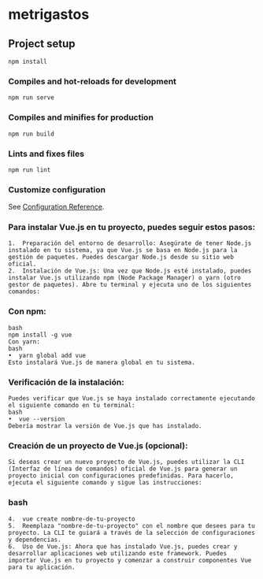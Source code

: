 # metrigastos

## Project setup

```
npm install
```

### Compiles and hot-reloads for development

```
npm run serve
```

### Compiles and minifies for production

```
npm run build
```

### Lints and fixes files

```
npm run lint
```

### Customize configuration

See [Configuration Reference](https://cli.vuejs.org/config/).

### Para instalar Vue.js en tu proyecto, puedes seguir estos pasos:

```
1.	Preparación del entorno de desarrollo: Asegúrate de tener Node.js instalado en tu sistema, ya que Vue.js se basa en Node.js para la gestión de paquetes. Puedes descargar Node.js desde su sitio web oficial.
2.	Instalación de Vue.js: Una vez que Node.js esté instalado, puedes instalar Vue.js utilizando npm (Node Package Manager) o yarn (otro gestor de paquetes). Abre tu terminal y ejecuta uno de los siguientes comandos:
```

### Con npm:

```
bash
npm install -g vue
Con yarn:
bash
•  yarn global add vue
Esto instalará Vue.js de manera global en tu sistema.
```

### Verificación de la instalación:

```
Puedes verificar que Vue.js se haya instalado correctamente ejecutando el siguiente comando en tu terminal:
bash
•  vue --version
Debería mostrar la versión de Vue.js que has instalado.
```

### Creación de un proyecto de Vue.js (opcional):

```
Si deseas crear un nuevo proyecto de Vue.js, puedes utilizar la CLI (Interfaz de línea de comandos) oficial de Vue.js para generar un proyecto inicial con configuraciones predefinidas. Para hacerlo, ejecuta el siguiente comando y sigue las instrucciones:
```

### bash

```
4.	vue create nombre-de-tu-proyecto
5.	Reemplaza "nombre-de-tu-proyecto" con el nombre que desees para tu proyecto. La CLI te guiará a través de la selección de configuraciones y dependencias.
6.	Uso de Vue.js: Ahora que has instalado Vue.js, puedes crear y desarrollar aplicaciones web utilizando este framework. Puedes importar Vue.js en tu proyecto y comenzar a construir componentes Vue para tu aplicación.

```

###

```

```
